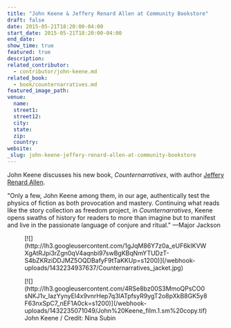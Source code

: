 ```yaml
---
title: "John Keene & Jeffery Renard Allen at Community Bookstore"
draft: false
date: 2015-05-21T18:20:00-04:00
start_date: 2015-05-21T18:20:00-04:00
end_date:
show_time: true
featured: true
description:
related_contributor:
  - contributor/john-keene.md
related_book:
  - book/counternarratives.md
featured_image_path:
venue:
  name:
  street1:
  street12:
  city:
  state:
  zip:
  country:
website:
_slug: john-keene-jeffery-renard-allen-at-community-bookstore
---
```


John Keene discusses his new book, _Counternarratives_, with author [Jeffery Renard Allen](http://www.jefferyrenardallen.com/).

"Only a few, John Keene among them, in our age, authentically test the physics of fiction as both provocation and mastery. Continuing what reads like the story collection as freedom project, in _Counternarratives_, Keene opens swaths of history for readers to more than imagine but to manifest and live in the passionate language of conjure and ritual." —Major Jackson

<figure data-type="image">[![](http://lh3.googleusercontent.com/1gJqM86Y7z0a_eUF6kIKVWXgAtRJpi3rZgn0qV4aqnbi97swBgKBqNmYTUDzT-S4bZKRziDDJMZ5OQDBafyF9tTaKKUp=s1200)](/webhook-uploads/1432234937637/Counternarratives_jacket.jpg)</figure>

<figure data-type="image">[![](http://lh3.googleusercontent.com/4RSe8bz00S3MmoQPsCO0sNKJ1v_IazYynyEl4x9vnrHep7q3lATpfsyR9ygT2o8pXkB8GK5y8F63nxSpC7_nEF1A0ck=s1200)](/webhook-uploads/1432235071049/John%20Keene_film.1.sm%20copy.tif)

<figcaption>John Keene / Credit: Nina Subin</figcaption>

</figure>

